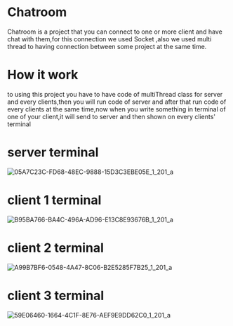 # Chatroom
Chatroom is a project that you can connect to one or more client and have chat with them,for this connection we used Socket ,also we used multi thread to having connection between some project at the same time.
# How it work
to using this project you have to have code of multiThread class for server and every clients,then you will run code of server and after that run code of every clients at the same time,now when you write something in terminal of one of your client,it will send to server and then shown on every clients' terminal
# server terminal
![05A7C23C-FD68-48EC-9888-15D3C3EBE05E_1_201_a](https://github.com/dorsarz/chatroom/assets/160882864/c900df2e-5ee4-4d42-9a45-61b9c9c86c28)
# client 1 terminal
![B95BA766-BA4C-496A-AD96-E13C8E93676B_1_201_a](https://github.com/dorsarz/chatroom/assets/160882864/d179dd3c-c751-41e7-9f7a-72ffe309d16e)
# client 2 terminal
![A99B7BF6-0548-4A47-8C06-B2E5285F7B25_1_201_a](https://github.com/dorsarz/chatroom/assets/160882864/e30a93cb-9eff-4fd7-a74b-455332cfbc10)
# client 3 terminal
![59E06460-1664-4C1F-8E76-AEF9E9DD62C0_1_201_a](https://github.com/dorsarz/chatroom/assets/160882864/ae62970a-dcd1-42d3-859f-a4012a1f6f37)




